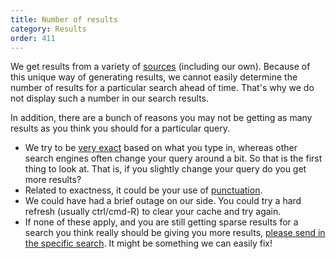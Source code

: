 ```yaml
---
title: Number of results
category: Results
order: 411
---
```

<p>We get results from a variety of <a href="https://duck.co/help/results/sources">sources</a> (including our own). Because of this unique way of generating results, we cannot easily determine the number of results for a particular search ahead of time. That's why we do not display such a number in our search results.</p>

<p>In addition, there are a bunch of reasons you may not be getting as many results as you think you should for a particular query.</p>
<ul><li>We try to be <a href="https://duck.co/help/results/autocorrect">very exact</a> based on what you type in, whereas other search engines often change your query around a bit. So that is the first thing to look at. That is, if you slightly change your query do you get more results?</li>
	<li>Related to exactness, it could be your use of <a href="https://duck.co/help/results/punctuation">punctuation</a>.</li>
	<li>We could have had a brief outage on our side. You could try a hard refresh (usually ctrl/cmd-R) to clear your cache and try again.</li>
	<li>If none of these apply, and you are still getting sparse results for a search you think really should be giving you more results, <a href="https://duckduckgo.com/feedback">please send in the specific search</a>. It might be something we can easily fix!</li>
</ul>